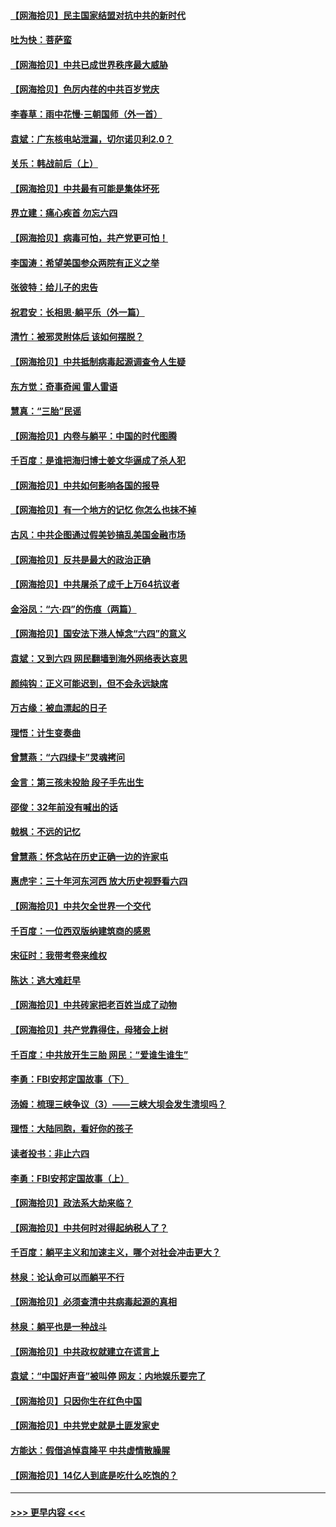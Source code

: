 #### [【网海拾贝】民主国家结盟对抗中共的新时代](../pages/nsc993/n13031717.md?t=06190251) 
#### [吐为快：菩萨蛮](../pages/nsc993/n13030033.md?t=06190251) 
#### [【网海拾贝】中共已成世界秩序最大威胁](../pages/nsc993/n13028138.md?t=06190251) 
#### [【网海拾贝】色厉内荏的中共百岁党庆](../pages/nsc993/n13025582.md?t=06190251) 
#### [李春草：雨中花慢‧三朝国师（外一首）](../pages/nsc993/n13025567.md?t=06190251) 
#### [袁斌：广东核电站泄漏，切尔诺贝利2.0？](../pages/nsc993/n13025475.md?t=06190251) 
#### [关乐：韩战前后（上）](../pages/nsc993/n13025387.md?t=06190251) 
#### [【网海拾贝】中共最有可能是集体坏死](../pages/nsc993/n13023101.md?t=06190251) 
#### [界立建：痛心疾首 勿忘六四](../pages/nsc993/n13022339.md?t=06190251) 
#### [【网海拾贝】病毒可怕，共产党更可怕！](../pages/nsc993/n13020728.md?t=06190251) 
#### [李国涛：希望美国参众两院有正义之举](../pages/nsc993/n13020674.md?t=06190251) 
#### [张彼特：给儿子的忠告](../pages/nsc993/n13018934.md?t=06190251) 
#### [祝君安：长相思‧躺平乐（外一篇）](../pages/nsc993/n13018923.md?t=06190251) 
#### [清竹：被邪灵附体后 该如何摆脱？](../pages/nsc993/n13018877.md?t=06190251) 
#### [【网海拾贝】中共抵制病毒起源调查令人生疑](../pages/nsc993/n13017785.md?t=06190251) 
#### [东方觉：奇事奇闻 雷人雷语](../pages/nsc993/n13017577.md?t=06190251) 
#### [慧真：“三胎”民谣](../pages/nsc993/n13017394.md?t=06190251) 
#### [【网海拾贝】内卷与躺平：中国的时代图腾](../pages/nsc993/n13016128.md?t=06190251) 
#### [千百度：是谁把海归博士姜文华逼成了杀人犯](../pages/nsc993/n13015218.md?t=06190251) 
#### [【网海拾贝】中共如何影响各国的报导](../pages/nsc993/n13012599.md?t=06190251) 
#### [【网海拾贝】有一个地方的记忆 你怎么也抹不掉](../pages/nsc993/n13009802.md?t=06190251) 
#### [古风：中共企图通过假美钞搞乱美国金融市场](../pages/nsc993/n13009626.md?t=06190251) 
#### [【网海拾贝】反共是最大的政治正确](../pages/nsc993/n13007051.md?t=06190251) 
#### [【网海拾贝】中共屠杀了成千上万64抗议者](../pages/nsc993/n13002713.md?t=06190251) 
#### [金浴凤：“六·四”的伤痕（两篇）](../pages/nsc993/n13001719.md?t=06190251) 
#### [【网海拾贝】国安法下港人悼念“六四”的意义](../pages/nsc993/n13001039.md?t=06190251) 
#### [袁斌：又到六四 网民翻墙到海外网络表达哀思](../pages/nsc993/n13000995.md?t=06190251) 
#### [颜纯钩：正义可能迟到，但不会永远缺席](../pages/nsc993/n13000920.md?t=06190251) 
#### [万古缘：被血漂起的日子](../pages/nsc993/n13000914.md?t=06190251) 
#### [理悟：计生变奏曲](../pages/nsc993/n13000414.md?t=06190251) 
#### [曾慧燕：“六四绿卡”灵魂拷问](../pages/nsc993/n13000277.md?t=06190251) 
#### [金言：第三孩未投胎 段子手先出生](../pages/nsc993/n13000215.md?t=06190251) 
#### [邵俊：32年前没有喊出的话](../pages/nsc993/n13000181.md?t=06190251) 
#### [戟枫：不远的记忆](../pages/nsc993/n13000121.md?t=06190251) 
#### [曾慧燕：怀念站在历史正确一边的许家屯](../pages/nsc993/n13000073.md?t=06190251) 
#### [惠虎宇：三十年河东河西 放大历史视野看六四](../pages/nsc993/n13000018.md?t=06190251) 
#### [【网海拾贝】中共欠全世界一个交代](../pages/nsc993/n12998706.md?t=06190251) 
#### [千百度：一位西双版纳建筑商的感恩](../pages/nsc993/n12998487.md?t=06190251) 
#### [宋征时：我带考卷来维权](../pages/nsc993/n12994088.md?t=06190251) 
#### [陈达：逃大难赶早](../pages/nsc993/n12993569.md?t=06190251) 
#### [【网海拾贝】中共砖家把老百姓当成了动物](../pages/nsc993/n12993483.md?t=06190251) 
#### [【网海拾贝】共产党靠得住，母猪会上树](../pages/nsc993/n12990730.md?t=06190251) 
#### [千百度：中共放开生三胎 网民：“爱谁生谁生”](../pages/nsc993/n12990644.md?t=06190251) 
#### [李勇：FBI安邦定国故事（下）](../pages/nsc993/n12987854.md?t=06190251) 
#### [汤姆：梳理三峡争议（3）——三峡大坝会发生溃坝吗？](../pages/nsc993/n12989806.md?t=06190251) 
#### [理悟：大陆同胞，看好你的孩子](../pages/nsc993/n12989778.md?t=06190251) 
#### [读者投书：非止六四](../pages/nsc993/n12989673.md?t=06190251) 
#### [李勇：FBI安邦定国故事（上）](../pages/nsc993/n12987749.md?t=06190251) 
#### [【网海拾贝】政法系大劫来临？](../pages/nsc993/n12987596.md?t=06190251) 
#### [【网海拾贝】中共何时对得起纳税人了？](../pages/nsc993/n12985578.md?t=06190251) 
#### [千百度：躺平主义和加速主义，哪个对社会冲击更大？](../pages/nsc993/n12985512.md?t=06190251) 
#### [林泉：论认命可以而躺平不行](../pages/nsc993/n12985505.md?t=06190251) 
#### [【网海拾贝】必须查清中共病毒起源的真相](../pages/nsc993/n12984276.md?t=06190251) 
#### [林泉：躺平也是一种战斗](../pages/nsc993/n12984194.md?t=06190251) 
#### [【网海拾贝】中共政权就建立在谎言上](../pages/nsc993/n12981880.md?t=06190251) 
#### [袁斌：“中国好声音”被叫停 网友：内地娱乐要完了](../pages/nsc993/n12981826.md?t=06190251) 
#### [【网海拾贝】只因你生在红色中国](../pages/nsc993/n12979096.md?t=06190251) 
#### [【网海拾贝】中共党史就是土匪发家史](../pages/nsc993/n12976478.md?t=06190251) 
#### [方能达：假借追悼袁隆平 中共虚情散臊腥](../pages/nsc993/n12976396.md?t=06190251) 
#### [【网海拾贝】14亿人到底是吃什么吃饱的？](../pages/nsc993/n12974125.md?t=06190251) 

----
#### [ >>> 更早内容 <<< ](../indexes/nsc993-earlier.md)
